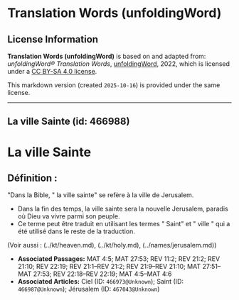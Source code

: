 # Translation Words (unfoldingWord)

## License Information

**Translation Words (unfoldingWord)** is based on and adapted from: _unfoldingWord® Translation Words_, [unfoldingWord](https://unfoldingword.org/utw), 2022, which is licensed under a [CC BY-SA 4.0 license](https://creativecommons.org/licenses/by-sa/4.0/legalcode.en).

This markdown version (created `2025-10-16`) is provided under the same license.



--------------------------------

## La ville Sainte (id: 466988)

La ville Sainte
===============

Définition :
------------

"Dans la Bible, " la ville sainte" se refère à la ville de Jerusalem.

* Dans la fin des temps, la ville sainte sera la nouvelle Jerusalem, paradis où Dieu va vivre parmi son peuple.
* Ce terme peut être traduit en utilisant les termes " Saint" et " ville " qui a été utilisé dans le reste de la traduction.

(Voir aussi : (../kt/heaven.md), (../kt/holy.md), (../names/jerusalem.md))

* **Associated Passages:** MAT 4:5; MAT 27:53; REV 11:2; REV 21:2; REV 21:10; REV 22:19; REV 21:1–REV 21:2; REV 21:9–REV 21:10; MAT 27:51–MAT 27:53; REV 22:18–REV 22:19; MAT 4:5–MAT 4:6
* **Associated Articles:** Ciel (ID: `466973@Unknown`); Saint (ID: `466987@Unknown`); Jérusalem (ID: `467043@Unknown`)

